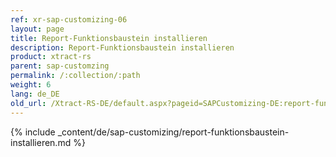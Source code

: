 ```yaml
---
ref: xr-sap-customizing-06
layout: page
title: Report-Funktionsbaustein installieren
description: Report-Funktionsbaustein installieren
product: xtract-rs
parent: sap-customzing
permalink: /:collection/:path
weight: 6
lang: de_DE
old_url: /Xtract-RS-DE/default.aspx?pageid=SAPCustomizing-DE:report-funktionsbaustein-installieren
---
```


{% include _content/de/sap-customizing/report-funktionsbaustein-installieren.md  %}